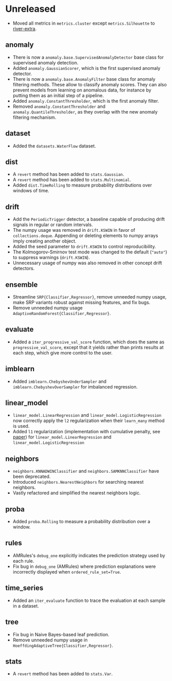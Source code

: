 # Unreleased

- Moved all metrics in `metrics.cluster` except `metrics.Silhouette` to [river-extra](https://github.com/online-ml/river-extra).

## anomaly

- There is now a `anomaly.base.SupervisedAnomalyDetector` base class for supervised anomaly detection.
- Added `anomaly.GaussianScorer`, which is the first supervised anomaly detector.
- There is now a `anomaly.base.AnomalyFilter` base class for anomaly filtering methods. These allow to classify anomaly scores. They can also prevent models from learning on anomalous data, for instance by putting them as an initial step of a pipeline.
- Added `anomaly.ConstantThresholder`, which is the first anomaly filter.
- Removed `anomaly.ConstantThresholder` and `anomaly.QuantileThresholder`, as they overlap with the new anomaly filtering mechanism.

## dataset

- Added the `datasets.WaterFlow` dataset.

## dist

- A `revert` method has been added to `stats.Gaussian`.
- A `revert` method has been added to `stats.Multinomial`.
- Added `dist.TimeRolling` to measure probability distributions over windows of time.

## drift

- Add the `PeriodicTrigger` detector, a baseline capable of producing drift signals in regular or random intervals.
- The numpy usage was removed in `drift.KSWIN` in favor of `collections.deque`. Appending or deleting elements to numpy arrays imply creating another object.
- Added the seed parameter to `drift.KSWIN` to control reproducibility.
- The Kolmogorov-Smirnov test mode was changed to the default (`"auto"`) to suppress warnings (`drift.KSWIN`).
- Unnecessary usage of numpy was also removed in other concept drift detectors.

## ensemble

- Streamline `SRP{Classifier,Regressor}`, remove unneeded numpy usage, make SRP variants robust against missing features, and fix bugs.
- Remove unneeded numpy usage `AdaptiveRandomForest{Classifier,Regressor}`.

## evaluate

- Added a `iter_progressive_val_score` function, which does the same as `progressive_val_score`, except that it yields rather than prints results at each step, which give more control to the user.

## imblearn

- Added `imblearn.ChebyshevUnderSampler` and `imblearn.ChebyshevOverSampler` for imbalanced regression.

## linear_model

- `linear_model.LinearRegression` and `linear_model.LogisticRegression` now correctly apply the `l2` regularization when their `learn_many` method is used.
- Added `l1` regularization (implementation with cumulative penalty, see [paper](https://aclanthology.org/P09-1054/)) for `linear_model.LinearRegression` and `linear_model.LogisticRegression`

## neighbors

- `neighbors.KNNADWINClassifier` and `neighbors.SAMKNNClassifier` have been deprecated.
- Introduced `neighbors.NearestNeighbors` for searching nearest neighbors.
- Vastly refactored and simplified the nearest neighbors logic.

## proba

- Added `proba.Rolling` to measure a probability distribution over a window.

## rules

- AMRules's `debug_one` explicitly indicates the prediction strategy used by each rule.
- Fix bug in `debug_one` (AMRules) where prediction explanations were incorrectly displayed when `ordered_rule_set=True`.

## time_series

- Added an `iter_evaluate` function to trace the evaluation at each sample in a dataset.

## tree

- Fix bug in Naive Bayes-based leaf prediction.
- Remove unneeded numpy usage in `HoeffdingAdaptiveTree{Classifier,Regressor}`.

## stats

- A `revert` method has been added to `stats.Var`.
